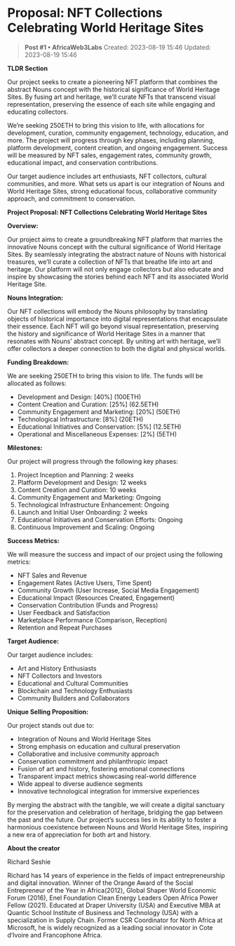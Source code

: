 # Proposal: NFT Collections Celebrating World Heritage Sites

<!-- ✦✦✦ POST START ✦✦✦ -->

> **Post #1 • AfricaWeb3Labs**
> Created: 2023-08-19 15:46
> Updated: 2023-08-19 15:46

**TLDR Section**

Our project seeks to create a pioneering NFT platform that combines the abstract Nouns concept with the historical significance of World Heritage Sites. By fusing art and heritage, we’ll curate NFTs that transcend visual representation, preserving the essence of each site while engaging and educating collectors.

We’re seeking 250ETH to bring this vision to life, with allocations for development, curation, community engagement, technology, education, and more. The project will progress through key phases, including planning, platform development, content creation, and ongoing engagement. Success will be measured by NFT sales, engagement rates, community growth, educational impact, and conservation contributions.

Our target audience includes art enthusiasts, NFT collectors, cultural communities, and more. What sets us apart is our integration of Nouns and World Heritage Sites, strong educational focus, collaborative community approach, and commitment to conservation.

**Project Proposal: NFT Collections Celebrating World Heritage Sites**

**Overview:**

Our project aims to create a groundbreaking NFT platform that marries the innovative Nouns concept with the cultural significance of World Heritage Sites. By seamlessly integrating the abstract nature of Nouns with historical treasures, we’ll curate a collection of NFTs that breathe life into art and heritage. Our platform will not only engage collectors but also educate and inspire by showcasing the stories behind each NFT and its associated World Heritage Site.

**Nouns Integration:**

Our NFT collections will embody the Nouns philosophy by translating objects of historical importance into digital representations that encapsulate their essence. Each NFT will go beyond visual representation, preserving the history and significance of World Heritage Sites in a manner that resonates with Nouns’ abstract concept. By uniting art with heritage, we’ll offer collectors a deeper connection to both the digital and physical worlds.

**Funding Breakdown:**

We are seeking 250ETH to bring this vision to life. The funds will be allocated as follows:

  * Development and Design: [40%] (100ETH)
  * Content Creation and Curation: [25%] (62.5ETH)
  * Community Engagement and Marketing: [20%] (50ETH)
  * Technological Infrastructure: [8%] (20ETH)
  * Educational Initiatives and Conservation: [5%] (12.5ETH)
  * Operational and Miscellaneous Expenses: [2%] (5ETH)



**Milestones:**

Our project will progress through the following key phases:

  1. Project Inception and Planning: 2 weeks
  2. Platform Development and Design: 12 weeks
  3. Content Creation and Curation: 10 weeks
  4. Community Engagement and Marketing: Ongoing
  5. Technological Infrastructure Enhancement: Ongoing
  6. Launch and Initial User Onboarding: 2 weeks
  7. Educational Initiatives and Conservation Efforts: Ongoing
  8. Continuous Improvement and Scaling: Ongoing



**Success Metrics:**

We will measure the success and impact of our project using the following metrics:

  * NFT Sales and Revenue
  * Engagement Rates (Active Users, Time Spent)
  * Community Growth (User Increase, Social Media Engagement)
  * Educational Impact (Resources Created, Engagement)
  * Conservation Contribution (Funds and Progress)
  * User Feedback and Satisfaction
  * Marketplace Performance (Comparison, Reception)
  * Retention and Repeat Purchases



**Target Audience:**

Our target audience includes:

  * Art and History Enthusiasts
  * NFT Collectors and Investors
  * Educational and Cultural Communities
  * Blockchain and Technology Enthusiasts
  * Community Builders and Collaborators



**Unique Selling Proposition:**

Our project stands out due to:

  * Integration of Nouns and World Heritage Sites
  * Strong emphasis on education and cultural preservation
  * Collaborative and inclusive community approach
  * Conservation commitment and philanthropic impact
  * Fusion of art and history, fostering emotional connections
  * Transparent impact metrics showcasing real-world difference
  * Wide appeal to diverse audience segments
  * Innovative technological integration for immersive experiences



By merging the abstract with the tangible, we will create a digital sanctuary for the preservation and celebration of heritage, bridging the gap between the past and the future. Our project’s success lies in its ability to foster a harmonious coexistence between Nouns and World Heritage Sites, inspiring a new era of appreciation for both art and history.

**About the creator**

Richard Seshie

Richard has 14 years of experience in the fields of impact entrepreneurship and digital innovation. Winner of the Orange Award of the Social Entrepreneur of the Year in Africa(2012), Global Shaper World Economic Forum (2016), Enel Foundation Clean Energy Leaders Open Africa Power Fellow (2021). Educated at Draper University (USA) and Executive MBA at Quantic School Institute of Business and Technology (USA) with a specialization in Supply Chain. Former CSR Coordinator for North Africa at Microsoft, he is widely recognized as a leading social innovator in Cote d’Ivoire and Francophone Africa.

<!-- ✦✦✦ POST END ✦✦✦ -->

